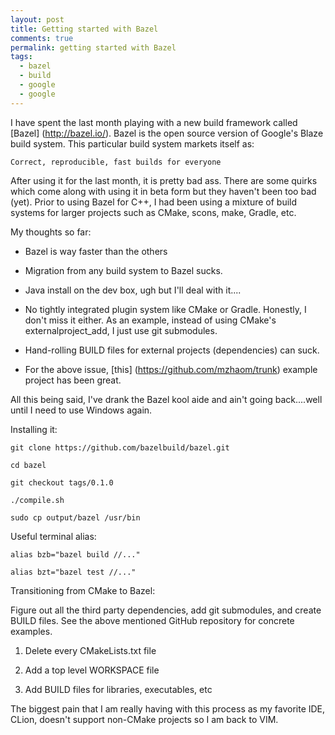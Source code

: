 ```yaml
---
layout: post
title: Getting started with Bazel
comments: true
permalink: getting started with Bazel
tags:
  - bazel
  - build
  - google
  - google
---
```


<!-- Put this just before the closing body tag -->
<script>!function(d,s,id){var js,fjs=d.getElementsByTagName(s)[0];if(!d.getElementById(id)){js=d.createElement(s);js.id=id;js.src="//platform.twitter.com/widgets.js";fjs.parentNode.insertBefore(js,fjs);}}(document,"script","twitter-wjs");</script>

I have spent the last month playing with a new build framework called [Bazel] (http://bazel.io/).  Bazel is the open source version of Google's Blaze build system.  This particular build system markets itself as:

```
Correct, reproducible, fast builds for everyone
```

After using it for the last month, it is pretty bad ass.  There are some quirks which come along with using it in beta form but they haven't been too bad (yet).  Prior to using Bazel for C++, I had been using a mixture of build systems for larger projects such as CMake, scons, make, Gradle, etc.

My thoughts so far:

  *  Bazel is way faster than the others

  *  Migration from any build system to Bazel sucks.

  *  Java install on the dev box, ugh but I'll deal with it....

  *  No tightly integrated plugin system like CMake or Gradle.  Honestly, I don't miss it either.  As an example, instead of using CMake's externalproject_add, I just use git submodules.

  *  Hand-rolling BUILD files for external projects (dependencies) can suck.

  * For the above issue, [this] (https://github.com/mzhaom/trunk) example project has been great.

All this being said, I've drank the Bazel kool aide and ain't going back....well until I need to use Windows again.

Installing it:

```
git clone https://github.com/bazelbuild/bazel.git

cd bazel

git checkout tags/0.1.0

./compile.sh

sudo cp output/bazel /usr/bin
```

Useful terminal alias:

```
alias bzb="bazel build //..." 

alias bzt="bazel test //..."
```

Transitioning from CMake to Bazel:

Figure out all the third party dependencies, add git submodules, and create BUILD files.  See the above mentioned GitHub repository for concrete examples.

1.  Delete every CMakeLists.txt file

2.  Add a top level WORKSPACE file

3.  Add BUILD files for libraries, executables, etc

The biggest pain that I am really having with this process as my favorite IDE, CLion, doesn't support non-CMake projects so I am back to VIM.

